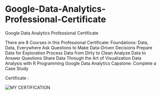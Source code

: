 # Google-Data-Analytics-Professional-Certificate
Google Data Analytics Professional Certificate

There are 8 Courses in this Professional Certificate:
Foundations: Data, Data, Everywhere
Ask Questions to Make Data-Driven Decisions
Prepare Data for Exploration
Process Data from Dirty to Clean
Analyze Data to Answer Questions
Share Data Through the Art of Visualization
Data Analysis with R Programming
Google Data Analytics Capstone: Complete a Case Study

Certificate :

![MY CERTIFICATION](https://github.com/dftesting/Google-Data-Analytics-Professional-Certificate/assets/172339522/b419a5b1-e6b3-4d95-8ce4-c79bc3b5c00e)
